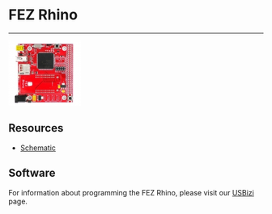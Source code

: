 # FEZ Rhino
---
![FEZ Rhino](images/fez-rhino.jpg)

## Resources

* [Schematic](http://files.ghielectronics.com/downloads/Schematics/FEZ/FEZ%20Rhino%20Rev%201.0%20Schematic.pdf)

## Software

For information about programming the FEZ Rhino, please visit our [USBizi](../netmf/usbizi.md) page.